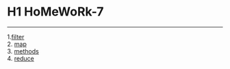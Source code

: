 # H1 HoMeWoRk-7
___
1.[filter](https://github.com/sabovyan/homework/tree/master/homework-7/filter) </br>
2. [map](https://github.com/sabovyan/homework/tree/master/homework-7/map) </br>
3. [methods](https://github.com/sabovyan/homework/tree/master/homework-7/methods)</br>
4. [reduce](https://github.com/sabovyan/homework/tree/master/homework-7/reduce)</br>
